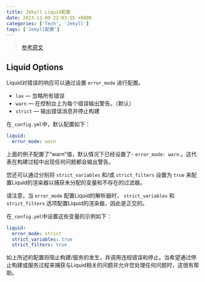 ```yaml
---
title: Jekyll Liquid配置
date: 2023-11-09 22:03:55 +0800
categories: ['Tech', 'Jekyll']
tags: ['Jekyll配置']
---
```




> [参考原文](https://jekyllrb.com/docs/configuration/liquid/)



## Liquid Options

Liquid对错误的响应可以通过设置 `error_mode` 进行配置。

- `lax` — 忽略所有错误
- `warn` — 在控制台上为每个错误输出警告。（默认）
- `strict` — 输出错误消息并停止构建

在`_config.yml`中，默认配置如下：

```yaml
liquid:
  error_mode: warn
```

上面的例子配置了“warn”值，默认情况下已经设置了- `error_mode: warn` 。这代表在构建过程中出现任何问题都会输出警告。

您还可以通过分别将 `strict_variables` 和/或 `strict_filters` 设置为 `true` 来配置Liquid的渲染器以捕获未分配的变量和不存在的过滤器。

请注意，当 `error_mode` 配置Liquid的解析器时， `strict_variables` 和 `strict_filters` 选项配置Liquid的渲染器，因此是正交的。

在`_config.yml`中设置这些变量的示例如下：

```yaml
liquid:
  error_mode: strict
  strict_variables: true
  strict_filters: true
```

如上所述的配置将阻止构建/服务的发生，并调用违规错误和停止。当希望通过停止构建或服务过程来捕获与Liquid相关的问题并允许您处理任何问题时，这很有帮助。